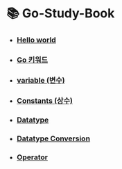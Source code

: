 # 📚 Go-Study-Book

- ### [Hello world](./Helloworld/Helloworld.md)
- ### [Go 키워드](./Gokeyword/Gokeyword.md)
- ### [variable (변수)](./variable/variable.md)
- ### [Constants (상수)](./Constants/Constants.md)
- ### [Datatype](./Datatype/all.md)
- ### [Datatype Conversion](./Datatypeconversion/Datatypeconversion.md)
- ### [Operator](./Operator/all.md)